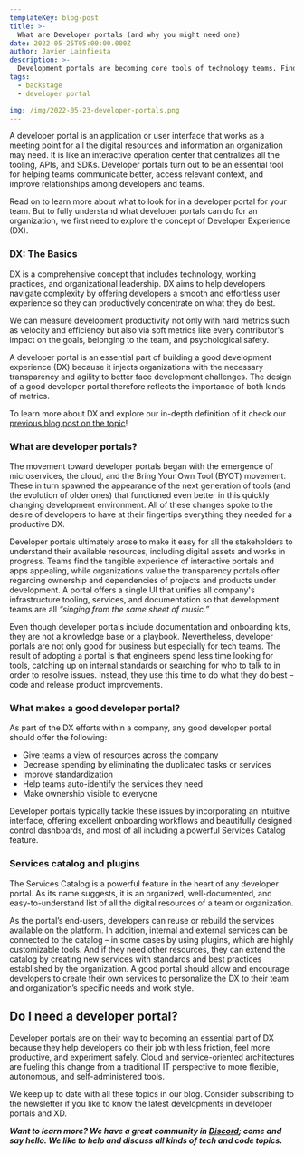 ```yaml
---
templateKey: blog-post
title: >-
  What are Developer portals (and why you might need one)
date: 2022-05-25T05:00:00.000Z
author: Javier Lainfiesta
description: >-
  Development portals are becoming core tools of technology teams. Find out about its features and benefits here.
tags:
  - backstage
  - developer portal

img: /img/2022-05-23-developer-portals.png
---
```


A developer portal is an application or user interface that works as a meeting point for all the digital resources and information an organization may need. It is like an interactive operation center that centralizes all the tooling, APIs, and SDKs. Developer portals turn out to be an essential tool for helping teams communicate better, access relevant context, and improve relationships among developers and teams.

Read on to learn more about what to look for in a developer portal for your team. But to fully understand what developer portals can do for an organization, we first need to explore the concept of Developer Experience (DX).

### DX: The Basics

DX is a comprehensive concept that includes technology, working practices, and organizational leadership. DX aims to help developers navigate complexity by offering developers a smooth and effortless user experience so they can productively concentrate on what they do best.

We can measure development productivity not only with hard metrics such as velocity and efficiency but also via soft metrics like every contributor's impact on the goals, belonging to the team, and psychological safety.

A developer portal is an essential part of building a good development experience (DX) because it injects organizations with the necessary transparency and agility to better face development challenges. The design of a good developer portal therefore reflects the importance of both kinds of metrics.

To learn more about DX and explore our in-depth definition of it check our [previous blog post on the topic](https://frontside.com/blog/2022-01-26-what-is-dx/)!

### What are developer portals?

The movement toward developer portals began with the emergence of microservices, the cloud, and the Bring Your Own Tool (BYOT) movement. These in turn spawned the appearance of the next generation of tools (and the evolution of older ones) that functioned even better in this quickly changing development environment. All of these changes spoke to the desire of developers to have at their fingertips everything they needed for a productive DX.

Developer portals ultimately arose to make it easy for all the stakeholders to understand their available resources, including digital assets and works in progress. Teams find the tangible experience of interactive portals and apps appealing, while organizations value the transparency portals offer regarding ownership and dependencies of projects and products under development. A portal offers a single UI that unifies all company's infrastructure tooling, services, and documentation so that development teams are all *“singing from the same sheet of music.”*

Even though developer portals include documentation and onboarding kits, they are not a knowledge base or a playbook. Nevertheless, developer portals are not only good for business but especially for tech teams. The result of adopting a portal is that engineers spend less time looking for tools, catching up on internal standards or searching for who to talk to in order to resolve issues. Instead, they use this time to do what they do best – code and release product improvements.

### What makes a good developer portal?

As part of the DX efforts within a company, any good developer portal should offer the following:

- Give teams a view of resources across the company
- Decrease spending by eliminating the duplicated tasks or services
- Improve standardization
- Help teams auto-identify the services they need
- Make ownership visible to everyone

Developer portals typically tackle these issues by incorporating an intuitive interface, offering excellent onboarding workflows and beautifully designed control dashboards, and most of all including a powerful Services Catalog feature.

### Services catalog and plugins

The Services Catalog is a powerful feature in the heart of any developer portal. As its name suggests, it is an organized, well-documented, and easy-to-understand list of all the digital resources of a team or organization.

As the portal’s end-users, developers can reuse or rebuild the services available on the platform. In addition, internal and external services can be connected to the catalog – in some cases by using plugins, which are highly customizable tools. And if they need other resources, they can extend the catalog by creating new services with standards and best practices established by the organization. A good portal should allow and encourage developers to create their own services to personalize the DX to their team and organization’s specific needs and work style.

## Do I need a developer portal?

Developer portals are on their way to becoming an essential part of DX because they help developers do their job with less friction, feel more productive, and experiment safely. Cloud and service-oriented architectures are fueling this change from a traditional IT perspective to more flexible, autonomous, and self-administered tools.

We keep up to date with all these topics in our blog. Consider subscribing to the newsletter if you like to know the latest developments in developer portals and XD.

***Want to learn more? We have a great community in  [Discord](https://discord.gg/9xfdDYthpF); come and say hello. We like to help and discuss all kinds of tech and code topics.***